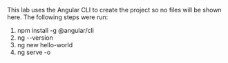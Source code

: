 This lab uses the Angular CLI to create the project so no files will be shown here. The following steps were run:

1. npm install -g @angular/cli
1. ng --version
1. ng new hello-world
1. ng serve -o